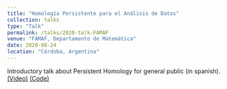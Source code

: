 ```yaml
---
title: "Homología Persistente para el Análisis de Datos"
collection: talks
type: "Talk"
permalink: /talks/2020-talk-FAMAF
venue: "FAMAF, Departamento de Matemática"
date: 2020-08-24
location: "Córdoba, Argentina"
---
```


Introductory talk about Persistent Homology for general public (in spanish). 
[(Video)](https://www.youtube.com/watch?v=R6JQAH0gPsw)
[(Code)](https://github.com/ximenafernandez/Persistent_Homology)
